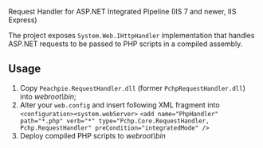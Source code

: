 Request Handler for ASP.NET Integrated Pipeline (IIS 7 and newer, IIS Express)

The project exposes `System.Web.IHttpHandler` implementation that handles ASP.NET requests to be passed to PHP scripts in a compiled assembly.

## Usage

1. Copy `Peachpie.RequestHandler.dll` (former `PchpRequestHandler.dll`) into *webroot\bin*;
2. Alter your `web.config` and insert following XML fragment into `<configuration><system.webServer>`
``` <add name="PhpHandler" path="*.php" verb="*" type="Pchp.Core.RequestHandler, Pchp.RequestHandler" preCondition="integratedMode" /> ```
3. Deploy compiled PHP scripts to *webroot\bin*
